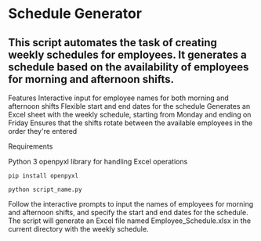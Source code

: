 # Schedule Generator

## This script automates the task of creating weekly schedules for employees. It generates a schedule based on the availability of employees for morning and afternoon shifts.

Features
Interactive input for employee names for both morning and afternoon shifts
Flexible start and end dates for the schedule
Generates an Excel sheet with the weekly schedule, starting from Monday and ending on Friday
Ensures that the shifts rotate between the available employees in the order they're entered

Requirements

Python 3
openpyxl library for handling Excel operations


```
pip install openpyxl
```

```
python script_name.py
```


Follow the interactive prompts to input the names of employees for morning and afternoon shifts, and specify the start and end dates for the schedule.
The script will generate an Excel file named Employee_Schedule.xlsx in the current directory with the weekly schedule.
